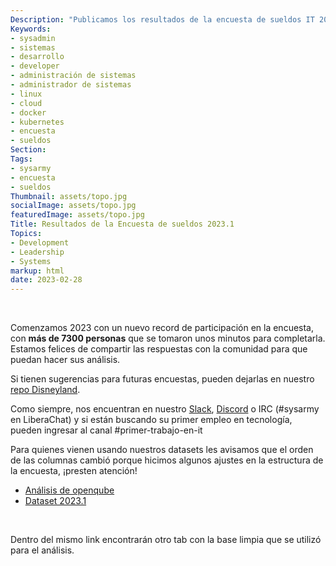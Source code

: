 ```yaml
---
Description: "Publicamos los resultados de la encuesta de sueldos IT 2023.1"
Keywords:
- sysadmin 
- sistemas
- desarrollo
- developer
- administración de sistemas
- administrador de sistemas
- linux
- cloud
- docker
- kubernetes
- encuesta
- sueldos
Section: 
Tags:
- sysarmy
- encuesta
- sueldos
Thumbnail: assets/topo.jpg
socialImage: assets/topo.jpg
featuredImage: assets/topo.jpg
Title: Resultados de la Encuesta de sueldos 2023.1
Topics:
- Development
- Leadership
- Systems
markup: html
date: 2023-02-28
---
```

<p>&nbsp;</p>

<p>Comenzamos 2023 con un nuevo record de participación en la encuesta, con <strong>más de 7300 personas</strong> que se tomaron unos minutos para completarla. Estamos felices de compartir las respuestas con la comunidad para que puedan hacer sus análisis.</p>

<p>Si tienen sugerencias para futuras encuestas, pueden dejarlas en nuestro <a href="https://github.com/sysarmy/disneyland/issues">repo Disneyland</a>.</p>

<p>Como siempre, nos encuentran en nuestro <a href="https://sysar.my/slack">Slack</a>, <a href="https://sysar.my/discord">Discord</a> o IRC (#sysarmy en LiberaChat) y si están buscando su primer empleo en tecnología, pueden ingresar al canal #primer-trabajo-en-it</p>

<p>Para quienes vienen usando nuestros datasets les avisamos que el orden de las columnas cambió porque hicimos algunos ajustes en la estructura de la encuesta, ¡presten atención!</p>

<ul>
  <li><a href="https://openqube.io/sueldos">Análisis de openqube</a></li>
  <li><a href="https://sysar.my/sueldos20231arg">Dataset 2023.1</a></li>
</ul>
<p>&nbsp;</p>
<p>Dentro del mismo link encontrarán otro tab con la base limpia que se utilizó para el análisis.</p>

